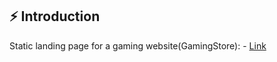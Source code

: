 ## ⚡️  Introduction
 
 Static landing page for a gaming website(GamingStore): - [Link](https://mohanm18.github.io/gaming-site/GamingStore/)
